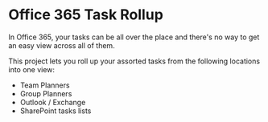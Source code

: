 # Office 365 Task Rollup
In Office 365, your tasks can be all over the place and there's no way to get an easy view across all of them. 

This project lets you roll up your assorted tasks from the following locations into one view:
* Team Planners
* Group Planners
* Outlook / Exchange
* SharePoint tasks lists